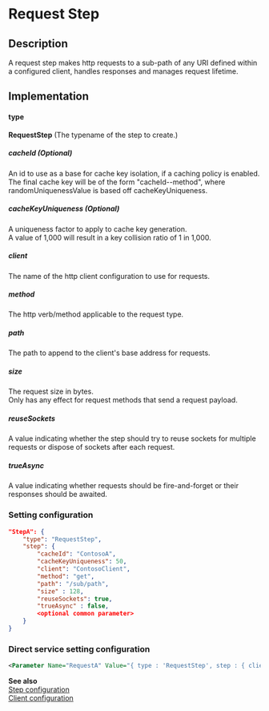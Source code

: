 # Request Step

## Description
A request step makes http requests to a sub-path of any URI defined within a configured client, handles responses and manages request lifetime.

## Implementation
#### type
__RequestStep__ (The typename of the step to create.)

##### cacheId (Optional)
An id to use as a base for cache key isolation, if a caching policy is enabled.<br/>
The final cache key will be of the form "cacheId-<randomUniquenessValue>-method", where randomUniquenessValue is based off cacheKeyUniqueness.

##### cacheKeyUniqueness (Optional)
A uniqueness factor to apply to cache key generation.<br/>
A value of 1,000 will result in a key collision ratio of 1 in 1,000.

##### client
The name of the http client configuration to use for requests.

##### method
The http verb/method applicable to the request type.

##### path
The path to append to the client's base address for requests.

##### size
The request size in bytes.<br/>
Only has any effect for request methods that send a request payload.

##### reuseSockets
A value indicating whether the step should try to reuse sockets for multiple requests or dispose of sockets after each request.

##### trueAsync
A value indicating whether requests should be fire-and-forget or their responses should be awaited.

### Setting configuration
```json
"StepA": {
    "type": "RequestStep",
    "step": {
        "cacheId": "ContosoA",
        "cacheKeyUniqueness": 50,
        "client": "ContosoClient",
        "method": "get",
        "path": "/sub/path",
        "size" : 128,
        "reuseSockets": true,
        "trueAsync" : false,
        <optional common parameter>
    }
}
```

### Direct service setting configuration
```xml
<Parameter Name="RequestA" Value="{ type : 'RequestStep', step : { client : 'ContosoClient', size : 128, trueAsync : false, method : 'get', cacheKeyUniqueness : 50, reuseSockets : true, path : '/sub/path', cacheId : 'ContosoA' } }" />
```

__See also__<br/>
[Step configuration](./Step.md)<br/>
[Client configuration](../HttpClientConfiguration/Client.md)